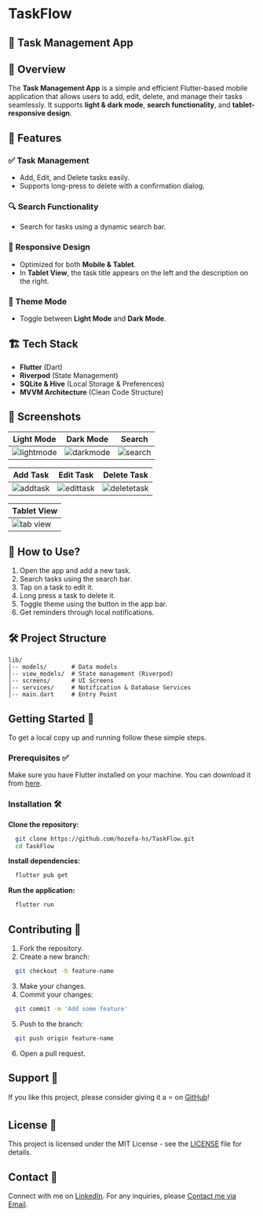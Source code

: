# TaskFlow

## 📝 Task Management App

## 📌 Overview
The **Task Management App** is a simple and efficient Flutter-based mobile application that allows users to add, edit, delete, and manage their tasks seamlessly. It supports **light & dark mode**, **search functionality**, and **tablet-responsive design**.

## 🚀 Features
### ✅ Task Management
- Add, Edit, and Delete tasks easily.
- Supports long-press to delete with a confirmation dialog.

### 🔍 Search Functionality
- Search for tasks using a dynamic search bar.

### 📱 Responsive Design
- Optimized for both **Mobile & Tablet**.
- In **Tablet View**, the task title appears on the left and the description on the right.

### 🌙 Theme Mode
- Toggle between **Light Mode** and **Dark Mode**.

## 🏗️ Tech Stack
- **Flutter** (Dart)
- **Riverpod** (State Management)
- **SQLite & Hive** (Local Storage & Preferences)
- **MVVM Architecture** (Clean Code Structure)

## 📸 Screenshots
| Light Mode  | Dark Mode | Search |
|------------|------------|------------| 
| ![lightmode](https://github.com/user-attachments/assets/10f73eff-5652-4062-b1c9-4a14460965c7) | ![darkmode](https://github.com/user-attachments/assets/8dd69f75-339e-40e3-99ce-1dd20dd04ba8) | ![search](https://github.com/user-attachments/assets/ea7b96e6-9548-4ae0-90b2-9489105960c2) |

| Add Task  | Edit Task | Delete Task |
|------------|------------|------------| 
| ![addtask](https://github.com/user-attachments/assets/fdd14484-1923-429f-8389-7e162814472e) | ![edittask](https://github.com/user-attachments/assets/6b69d295-c3f9-48f7-bf60-b4b6be15c57a) | ![deletetask](https://github.com/user-attachments/assets/50615882-9e8f-4b38-ba74-c991d55281b0) |

| Tablet View |
| --- |
| ![tab view](https://github.com/user-attachments/assets/32b2b20c-e761-484e-a067-ccaeef5356aa) |

## 📌 How to Use?
1. Open the app and add a new task.
2. Search tasks using the search bar.
3. Tap on a task to edit it.
4. Long press a task to delete it.
5. Toggle theme using the button in the app bar.
6. Get reminders through local notifications.

## 🛠️ Project Structure
```
lib/
│-- models/       # Data models
│-- view_models/  # State management (Riverpod)
│-- screens/      # UI Screens
│-- services/     # Notification & Database Services
│-- main.dart     # Entry Point
```

## Getting Started 🚀

To get a local copy up and running follow these simple steps.

### Prerequisites ✅

Make sure you have Flutter installed on your machine. You can download it from [here](https://flutter.dev/docs/get-started/install).


### Installation 🛠️
**Clone the repository:**
```bash
  git clone https://github.com/hozefa-hs/TaskFlow.git
  cd TaskFlow
```

**Install dependencies:**
```bash
  flutter pub get
```

**Run the application:**
```bash
  flutter run
```

## Contributing 🤝

1. Fork the repository.
2. Create a new branch:
```bash
  git checkout -b feature-name
```
3. Make your changes.
4. Commit your changes:
```bash
  git commit -m 'Add some feature'
```
5. Push to the branch:
```bash
  git push origin feature-name
```
6. Open a pull request.

## Support 💖

If you like this project, please consider giving it a ⭐ on [GitHub](https://github.com/hozefa-hs/TaskFlow)!

## License 📄

This project is licensed under the MIT License - see the [LICENSE](LICENSE) file for details.

## Contact 📧

Connect with me on [LinkedIn](https://www.linkedin.com/in/hozefa-sailanawala/).
For any inquiries, please [Contact me via Email](mailto:hozefawork16@gmail.com).
